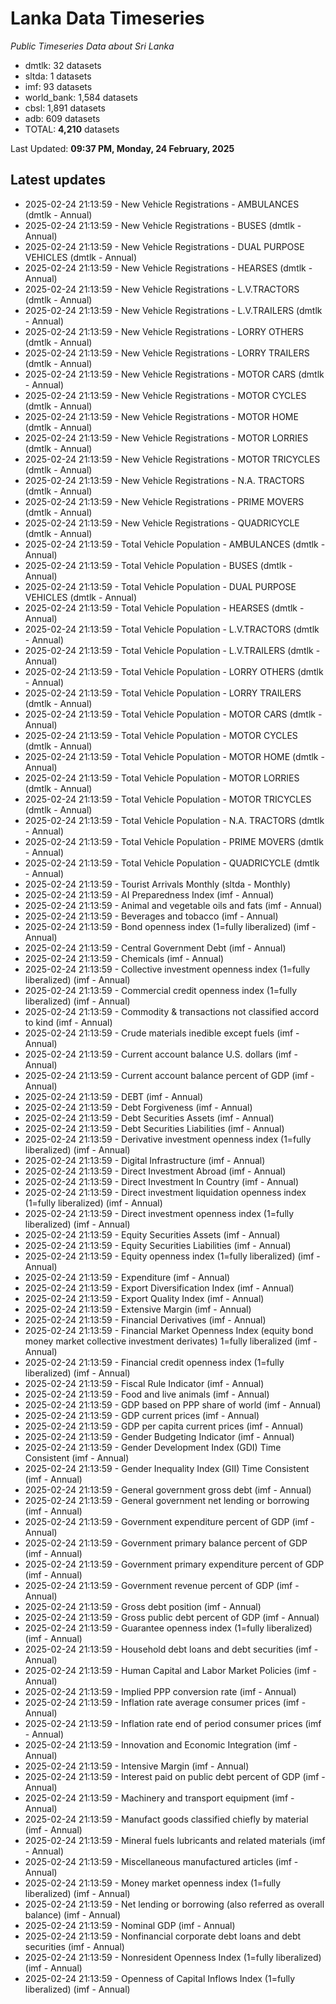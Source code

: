 # Lanka Data Timeseries
*Public Timeseries Data about Sri Lanka*

* dmtlk: 32 datasets
* sltda: 1 datasets
* imf: 93 datasets
* world_bank: 1,584 datasets
* cbsl: 1,891 datasets
* adb: 609 datasets
* TOTAL: **4,210** datasets

Last Updated: **09:37 PM, Monday, 24 February, 2025**

## Latest updates

* 2025-02-24 21:13:59 - New Vehicle Registrations - AMBULANCES (dmtlk - Annual)
* 2025-02-24 21:13:59 - New Vehicle Registrations - BUSES (dmtlk - Annual)
* 2025-02-24 21:13:59 - New Vehicle Registrations - DUAL PURPOSE VEHICLES (dmtlk - Annual)
* 2025-02-24 21:13:59 - New Vehicle Registrations - HEARSES (dmtlk - Annual)
* 2025-02-24 21:13:59 - New Vehicle Registrations - L.V.TRACTORS (dmtlk - Annual)
* 2025-02-24 21:13:59 - New Vehicle Registrations - L.V.TRAILERS (dmtlk - Annual)
* 2025-02-24 21:13:59 - New Vehicle Registrations - LORRY OTHERS (dmtlk - Annual)
* 2025-02-24 21:13:59 - New Vehicle Registrations - LORRY TRAILERS (dmtlk - Annual)
* 2025-02-24 21:13:59 - New Vehicle Registrations - MOTOR CARS (dmtlk - Annual)
* 2025-02-24 21:13:59 - New Vehicle Registrations - MOTOR CYCLES (dmtlk - Annual)
* 2025-02-24 21:13:59 - New Vehicle Registrations - MOTOR HOME (dmtlk - Annual)
* 2025-02-24 21:13:59 - New Vehicle Registrations - MOTOR LORRIES (dmtlk - Annual)
* 2025-02-24 21:13:59 - New Vehicle Registrations - MOTOR TRICYCLES (dmtlk - Annual)
* 2025-02-24 21:13:59 - New Vehicle Registrations - N.A. TRACTORS (dmtlk - Annual)
* 2025-02-24 21:13:59 - New Vehicle Registrations - PRIME MOVERS (dmtlk - Annual)
* 2025-02-24 21:13:59 - New Vehicle Registrations - QUADRICYCLE (dmtlk - Annual)
* 2025-02-24 21:13:59 - Total Vehicle Population - AMBULANCES (dmtlk - Annual)
* 2025-02-24 21:13:59 - Total Vehicle Population - BUSES (dmtlk - Annual)
* 2025-02-24 21:13:59 - Total Vehicle Population - DUAL PURPOSE VEHICLES (dmtlk - Annual)
* 2025-02-24 21:13:59 - Total Vehicle Population - HEARSES (dmtlk - Annual)
* 2025-02-24 21:13:59 - Total Vehicle Population - L.V.TRACTORS (dmtlk - Annual)
* 2025-02-24 21:13:59 - Total Vehicle Population - L.V.TRAILERS (dmtlk - Annual)
* 2025-02-24 21:13:59 - Total Vehicle Population - LORRY OTHERS (dmtlk - Annual)
* 2025-02-24 21:13:59 - Total Vehicle Population - LORRY TRAILERS (dmtlk - Annual)
* 2025-02-24 21:13:59 - Total Vehicle Population - MOTOR CARS (dmtlk - Annual)
* 2025-02-24 21:13:59 - Total Vehicle Population - MOTOR CYCLES (dmtlk - Annual)
* 2025-02-24 21:13:59 - Total Vehicle Population - MOTOR HOME (dmtlk - Annual)
* 2025-02-24 21:13:59 - Total Vehicle Population - MOTOR LORRIES (dmtlk - Annual)
* 2025-02-24 21:13:59 - Total Vehicle Population - MOTOR TRICYCLES (dmtlk - Annual)
* 2025-02-24 21:13:59 - Total Vehicle Population - N.A. TRACTORS (dmtlk - Annual)
* 2025-02-24 21:13:59 - Total Vehicle Population - PRIME MOVERS (dmtlk - Annual)
* 2025-02-24 21:13:59 - Total Vehicle Population - QUADRICYCLE (dmtlk - Annual)
* 2025-02-24 21:13:59 - Tourist Arrivals Monthly (sltda - Monthly)
* 2025-02-24 21:13:59 - AI Preparedness Index (imf - Annual)
* 2025-02-24 21:13:59 - Animal and vegetable oils and fats (imf - Annual)
* 2025-02-24 21:13:59 - Beverages and tobacco (imf - Annual)
* 2025-02-24 21:13:59 - Bond openness index (1=fully liberalized) (imf - Annual)
* 2025-02-24 21:13:59 - Central Government Debt (imf - Annual)
* 2025-02-24 21:13:59 - Chemicals (imf - Annual)
* 2025-02-24 21:13:59 - Collective investment openness index (1=fully liberalized) (imf - Annual)
* 2025-02-24 21:13:59 - Commercial credit openness index (1=fully liberalized) (imf - Annual)
* 2025-02-24 21:13:59 - Commodity & transactions not classified accord to kind (imf - Annual)
* 2025-02-24 21:13:59 - Crude materials inedible except fuels (imf - Annual)
* 2025-02-24 21:13:59 - Current account balance U.S. dollars (imf - Annual)
* 2025-02-24 21:13:59 - Current account balance percent of GDP (imf - Annual)
* 2025-02-24 21:13:59 - DEBT (imf - Annual)
* 2025-02-24 21:13:59 - Debt Forgiveness (imf - Annual)
* 2025-02-24 21:13:59 - Debt Securities Assets (imf - Annual)
* 2025-02-24 21:13:59 - Debt Securities Liabilities (imf - Annual)
* 2025-02-24 21:13:59 - Derivative investment openness index (1=fully liberalized) (imf - Annual)
* 2025-02-24 21:13:59 - Digital Infrastructure (imf - Annual)
* 2025-02-24 21:13:59 - Direct Investment Abroad (imf - Annual)
* 2025-02-24 21:13:59 - Direct Investment In Country (imf - Annual)
* 2025-02-24 21:13:59 - Direct investment liquidation openness index (1=fully liberalized) (imf - Annual)
* 2025-02-24 21:13:59 - Direct investment openness index (1=fully liberalized) (imf - Annual)
* 2025-02-24 21:13:59 - Equity Securities Assets (imf - Annual)
* 2025-02-24 21:13:59 - Equity Securities Liabilities (imf - Annual)
* 2025-02-24 21:13:59 - Equity openness index (1=fully liberalized) (imf - Annual)
* 2025-02-24 21:13:59 - Expenditure (imf - Annual)
* 2025-02-24 21:13:59 - Export Diversification Index (imf - Annual)
* 2025-02-24 21:13:59 - Export Quality Index (imf - Annual)
* 2025-02-24 21:13:59 - Extensive Margin (imf - Annual)
* 2025-02-24 21:13:59 - Financial Derivatives (imf - Annual)
* 2025-02-24 21:13:59 - Financial Market Openness Index (equity bond money market collective investment derivates) 1=fully liberalized (imf - Annual)
* 2025-02-24 21:13:59 - Financial credit openness index (1=fully liberalized) (imf - Annual)
* 2025-02-24 21:13:59 - Fiscal Rule Indicator (imf - Annual)
* 2025-02-24 21:13:59 - Food and live animals (imf - Annual)
* 2025-02-24 21:13:59 - GDP based on PPP share of world (imf - Annual)
* 2025-02-24 21:13:59 - GDP current prices (imf - Annual)
* 2025-02-24 21:13:59 - GDP per capita current prices (imf - Annual)
* 2025-02-24 21:13:59 - Gender Budgeting Indicator (imf - Annual)
* 2025-02-24 21:13:59 - Gender Development Index (GDI) Time Consistent (imf - Annual)
* 2025-02-24 21:13:59 - Gender Inequality Index (GII) Time Consistent (imf - Annual)
* 2025-02-24 21:13:59 - General government gross debt (imf - Annual)
* 2025-02-24 21:13:59 - General government net lending or borrowing (imf - Annual)
* 2025-02-24 21:13:59 - Government expenditure percent of GDP (imf - Annual)
* 2025-02-24 21:13:59 - Government primary balance percent of GDP (imf - Annual)
* 2025-02-24 21:13:59 - Government primary expenditure percent of GDP (imf - Annual)
* 2025-02-24 21:13:59 - Government revenue percent of GDP (imf - Annual)
* 2025-02-24 21:13:59 - Gross debt position (imf - Annual)
* 2025-02-24 21:13:59 - Gross public debt percent of GDP (imf - Annual)
* 2025-02-24 21:13:59 - Guarantee openness index (1=fully liberalized) (imf - Annual)
* 2025-02-24 21:13:59 - Household debt loans and debt securities (imf - Annual)
* 2025-02-24 21:13:59 - Human Capital and Labor Market Policies (imf - Annual)
* 2025-02-24 21:13:59 - Implied PPP conversion rate (imf - Annual)
* 2025-02-24 21:13:59 - Inflation rate average consumer prices (imf - Annual)
* 2025-02-24 21:13:59 - Inflation rate end of period consumer prices (imf - Annual)
* 2025-02-24 21:13:59 - Innovation and Economic Integration (imf - Annual)
* 2025-02-24 21:13:59 - Intensive Margin (imf - Annual)
* 2025-02-24 21:13:59 - Interest paid on public debt percent of GDP (imf - Annual)
* 2025-02-24 21:13:59 - Machinery and transport equipment (imf - Annual)
* 2025-02-24 21:13:59 - Manufact goods classified chiefly by material (imf - Annual)
* 2025-02-24 21:13:59 - Mineral fuels lubricants and related materials (imf - Annual)
* 2025-02-24 21:13:59 - Miscellaneous manufactured articles (imf - Annual)
* 2025-02-24 21:13:59 - Money market openness index (1=fully liberalized) (imf - Annual)
* 2025-02-24 21:13:59 - Net lending or borrowing (also referred as overall balance) (imf - Annual)
* 2025-02-24 21:13:59 - Nominal GDP (imf - Annual)
* 2025-02-24 21:13:59 - Nonfinancial corporate debt loans and debt securities (imf - Annual)
* 2025-02-24 21:13:59 - Nonresident Openness Index (1=fully liberalized) (imf - Annual)
* 2025-02-24 21:13:59 - Openness of Capital Inflows Index (1=fully liberalized) (imf - Annual)